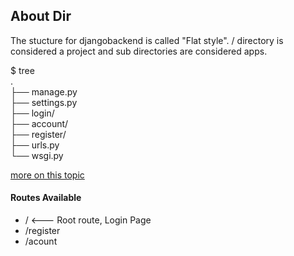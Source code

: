 ## About Dir 
The stucture for djangobackend is called "Flat style". / directory is considered a project and sub directories are considered apps.

$ tree<br>
.<br>
├── manage.py<br>
├── settings.py<br>
├── login/<br>
├── account/<br>
├── register/<br>
├── urls.py<br>
└── wsgi.py<br>


[more on this topic](https://zindilis.com/blog/2017/01/06/django-anatomy-for-single-app.html)
#### Routes Available

- /                       <--- Root route, Login Page
- /register
- /acount